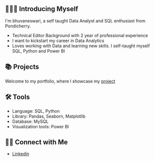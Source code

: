 ## 🙋🏻‍♀️ Introducing Myself
I'm bhuvaneswari, a self taught Data Analyst and SQL enthusiast from Pondicherry.
- Technical Editor Background with 2 year of professional experience
- I want to kickstart my career in Data Analytics
- Loves working with Data and learning new skills. I self-taught myself SQL, Python and Power BI
## 📚 Projects
Welcome to my portfolio, where I showcase my [project](https://github.com/BhuvanaVengatesan/Portfolio/blob/main/README.md)
## 🛠️ Tools
- Language: SQL, Python
- Library: Pandas, Seaborn, Matplotlib
- Database: MySQL
- Visualization tools: Power BI
## 👋🏻 Connect with Me
- [Linkedin](https://www.linkedin.com/in/bhuvaneswari-vengatesan-241014276/)
